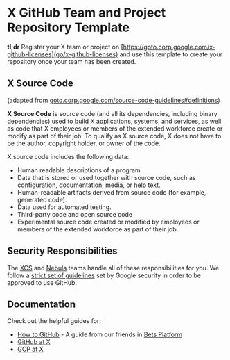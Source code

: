 # X GitHub Team and Project Repository Template

**tl;dr** Register your X team or project on
[https://goto.corp.google.com/x-github-licenses](go/x-github-licenses) and use
this template to create your repository once your team has been created.

## X Source Code

(adapted from
[goto.corp.google.com/source-code-guidelines#definitions](go/source-code-guidelines#definitions))

**X Source Code** is source code (and all its dependencies, including binary
dependencies) used to build X applications, systems, and services, as well as
code that X employees or members of the extended workforce create or modify as
part of their job. To qualify as X source code, X does not have to be the
author, copyright holder, or owner of the code.

X source code includes the following data:

-   Human readable descriptions of a program.
-   Data that is stored or used together with source code, such as
    configuration, documentation, media, or help text.
-   Human-readable artifacts derived from source code (for example, generated
    code).
-   Data used for automated testing.
-   Third-party code and open source code
-   Experimental source code created or modified by employees or members of the
    extended workforce as part of their job.

## Security Responsibilities

The [XCS](https://github.com/orgs/theteamatx/teams/xcs) and
[Nebula](https://github.com/orgs/theteamatx/teams/x-nebula) teams handle all
of these responsibilities for you. We follow a
[strict set of guidelines](https://docs.google.com/document/d/1s8noF23CZ5VCXxfawJsi_LA6D1_Ul2iUAT03DErRosk/edit#heading=h.rvz2105bd83z)
set by Google security in order to be approved to use GitHub.

## Documentation

Check out the helpful guides for:

* [How to GitHub](https://goto.google.com/bp-how-to-github) - A guide from our friends in
  [Bets Platform](https://goto.google.com/chp-bets-platform)
* [GitHub at X](https://www.dev.x.company/github)
* [GCP at X](https://www.dev.x.company/gcp/x_org)
